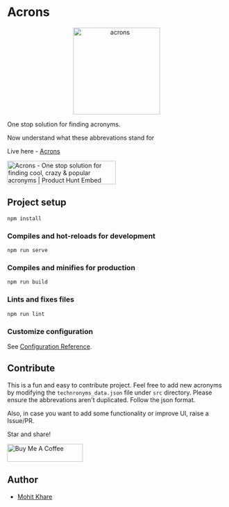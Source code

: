 # Acrons

<p align="center">
<img alt="acrons" title="Acrons" src="https://raw.githubusercontent.com/mkfeuhrer/acrons/master/src/assets/logo.png?token=AD2C5J5SSCI57S53VXHRMAK6Y7Y6E" width="200" height="200" />
</p>

One stop solution for finding acronyms.

Now understand what these abbrevations stand for

Live here - [Acrons](https://mohitkhare.me/acrons/)

<a href="https://www.producthunt.com/posts/acrons?utm_source=badge-featured&utm_medium=badge&utm_souce=badge-acrons" target="_blank"><img src="https://api.producthunt.com/widgets/embed-image/v1/featured.svg?post_id=200817&theme=light" alt="Acrons - One stop solution for finding cool, crazy & popular acronyms | Product Hunt Embed" style="width: 250px; height: 54px;" width="250px" height="54px" /></a>

## Project setup

```
npm install
```

### Compiles and hot-reloads for development

```
npm run serve
```

### Compiles and minifies for production

```
npm run build
```

### Lints and fixes files

```
npm run lint
```

### Customize configuration

See [Configuration Reference](https://cli.vuejs.org/config/).

## Contribute

This is a fun and easy to contribute project. Feel free to add new acronyms by modifying the `technronyms_data.json` file under `src` directory. Please ensure the abbrevations aren't duplicated. Follow the json format.

Also, in case you want to add some functionality or improve UI, raise a Issue/PR.

Star and share!

<a href="https://www.buymeacoffee.com/chHAzigTb" target="_blank"><img src="https://cdn.buymeacoffee.com/buttons/default-orange.png" alt="Buy Me A Coffee" height="41" width="174"></a>

## Author

- [Mohit Khare](https://mohitkhare.me)
